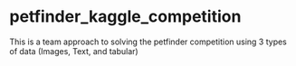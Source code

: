 # petfinder_kaggle_competition
This is a team approach to solving the petfinder competition using 3 types of data (Images, Text, and tabular)
